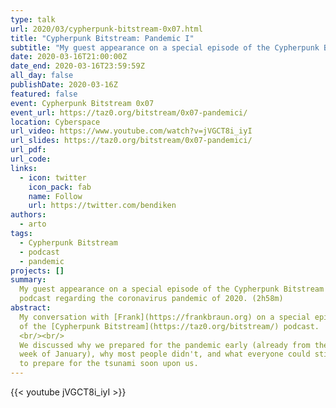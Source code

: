 ```yaml
---
type: talk
url: 2020/03/cypherpunk-bitstream-0x07.html
title: "Cypherpunk Bitstream: Pandemic I"
subtitle: "My guest appearance on a special episode of the Cypherpunk Bitstream podcast on March 16, 2020."
date: 2020-03-16T21:00:00Z
date_end: 2020-03-16T23:59:59Z
all_day: false
publishDate: 2020-03-16Z
featured: false
event: Cypherpunk Bitstream 0x07
event_url: https://taz0.org/bitstream/0x07-pandemici/
location: Cyberspace
url_video: https://www.youtube.com/watch?v=jVGCT8i_iyI
url_slides: https://taz0.org/bitstream/0x07-pandemici/
url_pdf:
url_code:
links:
  - icon: twitter
    icon_pack: fab
    name: Follow
    url: https://twitter.com/bendiken
authors:
  - arto
tags:
  - Cypherpunk Bitstream
  - podcast
  - pandemic
projects: []
summary:
  My guest appearance on a special episode of the Cypherpunk Bitstream
  podcast regarding the coronavirus pandemic of 2020. (2h58m)
abstract:
  My conversation with [Frank](https://frankbraun.org) on a special episode
  of the [Cypherpunk Bitstream](https://taz0.org/bitstream/) podcast.
  <br/><br/>
  We discussed why we prepared for the pandemic early (already from the last
  week of January), why most people didn't, and what everyone could still do
  to prepare for the tsunami soon upon us.
---
```


{{< youtube jVGCT8i_iyI >}}
